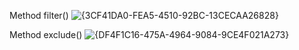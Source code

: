 Method filter() ![{3CF41DA0-FEA5-4510-92BC-13CECAA26828}](https://github.com/user-attachments/assets/0d20d442-3b2d-4698-bbe6-f0d55e93e10e)

Method exclude() ![{DF4F1C16-475A-4964-9084-9CE4F021A273}](https://github.com/user-attachments/assets/490f979c-1a41-4760-8346-3b1174c18ab7)

